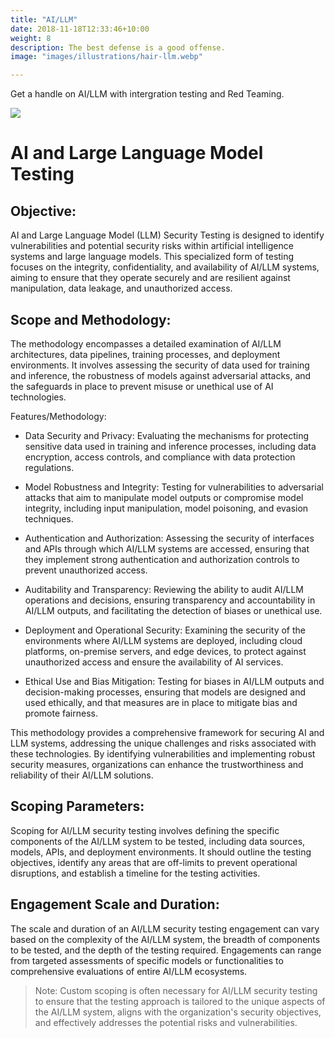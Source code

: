 ```yaml
---
title: "AI/LLM"
date: 2018-11-18T12:33:46+10:00
weight: 8
description: The best defense is a good offense.
image: "images/illustrations/hair-llm.webp"

---
```

Get a handle on AI/LLM with intergration testing and Red Teaming. 

![](/images/illustrations/hair-llm.webp)

# AI and Large Language Model Testing
## Objective:
AI and Large Language Model (LLM) Security Testing is designed to identify vulnerabilities and potential security risks within artificial intelligence systems and large language models. This specialized form of testing focuses on the integrity, confidentiality, and availability of AI/LLM systems, aiming to ensure that they operate securely and are resilient against manipulation, data leakage, and unauthorized access.

## Scope and Methodology:
The methodology encompasses a detailed examination of AI/LLM architectures, data pipelines, training processes, and deployment environments. It involves assessing the security of data used for training and inference, the robustness of models against adversarial attacks, and the safeguards in place to prevent misuse or unethical use of AI technologies.

Features/Methodology:

- Data Security and Privacy: Evaluating the mechanisms for protecting sensitive data used in training and inference processes, including data encryption, access controls, and compliance with data protection regulations.

- Model Robustness and Integrity: Testing for vulnerabilities to adversarial attacks that aim to manipulate model outputs or compromise model integrity, including input manipulation, model poisoning, and evasion techniques.

- Authentication and Authorization: Assessing the security of interfaces and APIs through which AI/LLM systems are accessed, ensuring that they implement strong authentication and authorization controls to prevent unauthorized access.

- Auditability and Transparency: Reviewing the ability to audit AI/LLM operations and decisions, ensuring transparency and accountability in AI/LLM outputs, and facilitating the detection of biases or unethical use.

- Deployment and Operational Security: Examining the security of the environments where AI/LLM systems are deployed, including cloud platforms, on-premise servers, and edge devices, to protect against unauthorized access and ensure the availability of AI services.

- Ethical Use and Bias Mitigation: Testing for biases in AI/LLM outputs and decision-making processes, ensuring that models are designed and used ethically, and that measures are in place to mitigate bias and promote fairness.

This methodology provides a comprehensive framework for securing AI and LLM systems, addressing the unique challenges and risks associated with these technologies. By identifying vulnerabilities and implementing robust security measures, organizations can enhance the trustworthiness and reliability of their AI/LLM solutions.

## Scoping Parameters:
Scoping for AI/LLM security testing involves defining the specific components of the AI/LLM system to be tested, including data sources, models, APIs, and deployment environments. It should outline the testing objectives, identify any areas that are off-limits to prevent operational disruptions, and establish a timeline for the testing activities.

## Engagement Scale and Duration:
The scale and duration of an AI/LLM security testing engagement can vary based on the complexity of the AI/LLM system, the breadth of components to be tested, and the depth of the testing required. Engagements can range from targeted assessments of specific models or functionalities to comprehensive evaluations of entire AI/LLM ecosystems.

> Note: Custom scoping is often necessary for AI/LLM security testing to ensure that the testing approach is tailored to the unique aspects of the AI/LLM system, aligns with the organization's security objectives, and effectively addresses the potential risks and vulnerabilities.
